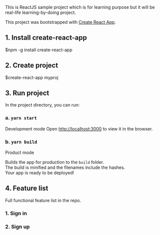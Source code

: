 This is ReactJS sample project which is for learning purpose but it will be real-life learning-by-doing project.


This project was bootstrapped with [Create React App](https://github.com/facebook/create-react-app).

## 1. Install create-react-app 
$npm -g install create-react-app 

## 2. Create project 
$create-react-app myproj

## 3. Run project

In the project directory, you can run:

### a. `yarn start`
Development mode
Open [http://localhost:3000](http://localhost:3000) to view it in the browser.

### b. `yarn build`
Product mode

Builds the app for production to the `build` folder.<br />
The build is minified and the filenames include the hashes.<br />
Your app is ready to be deployed!

## 4. Feature list
Full functional feature list in the repo.
### 1. Sign in
### 2. Sign up
